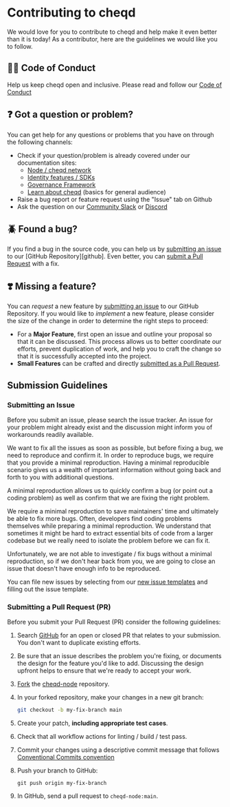 # Contributing to cheqd

We would love for you to contribute to cheqd and help make it even better than it is today!
As a contributor, here are the guidelines we would like you to follow.

## 🧑‍⚖️ Code of Conduct

Help us keep cheqd open and inclusive.
Please read and follow our [Code of Conduct](CODE_OF_CONDUCT.md)

## ❓ Got a question or problem?

You can get help for any questions or problems that you have on through the following channels:

- Check if your question/problem is already covered under our documentation sites:
  - [Node / cheqd network](https://docs.cheqd.io/node)
  - [Identity features / SDKs](https://docs.cheqd.io/identity)
  - [Governance Framework](https://gov.cheqd.io)
  - [Learn about cheqd](https://learn.cheqd.io) (basics for general audience)
- Raise a bug report or feature request using the "Issue" tab on Github
- Ask the question on our [Community Slack](http://cheqd.link/join-cheqd-slack) or [Discord](http://cheqd.link/discord-github)

## 🪲 Found a bug?

If you find a bug in the source code, you can help us by [submitting an issue](#submit-issue) to our [GitHub Repository][github].
Even better, you can [submit a Pull Request](#submit-pr) with a fix.

## ❣️ Missing a feature?

You can *request* a new feature by [submitting an issue](#submit-issue) to our GitHub Repository.
If you would like to *implement* a new feature, please consider the size of the change in order to determine the right steps to proceed:

* For a **Major Feature**, first open an issue and outline your proposal so that it can be discussed. This process allows us to better coordinate our efforts, prevent duplication of work, and help you to craft the change so that it is successfully accepted into the project.
* **Small Features** can be crafted and directly [submitted as a Pull Request](#submit-pr).

## Submission Guidelines

### Submitting an Issue

Before you submit an issue, please search the issue tracker. An issue for your problem might already exist and the discussion might inform you of workarounds readily available.

We want to fix all the issues as soon as possible, but before fixing a bug, we need to reproduce and confirm it.
In order to reproduce bugs, we require that you provide a minimal reproduction.
Having a minimal reproducible scenario gives us a wealth of important information without going back and forth to you with additional questions.

A minimal reproduction allows us to quickly confirm a bug (or point out a coding problem) as well as confirm that we are fixing the right problem.

We require a minimal reproduction to save maintainers' time and ultimately be able to fix more bugs.
Often, developers find coding problems themselves while preparing a minimal reproduction.
We understand that sometimes it might be hard to extract essential bits of code from a larger codebase but we really need to isolate the problem before we can fix it.

Unfortunately, we are not able to investigate / fix bugs without a minimal reproduction, so if we don't hear back from you, we are going to close an issue that doesn't have enough info to be reproduced.

You can file new issues by selecting from our [new issue templates](https://github.com/angular/angular/issues/new/choose) and filling out the issue template.

### Submitting a Pull Request (PR)

Before you submit your Pull Request (PR) consider the following guidelines:

1. Search [GitHub](https://github.com/angular/angular/pulls) for an open or closed PR that relates to your submission. You don't want to duplicate existing efforts.
2. Be sure that an issue describes the problem you're fixing, or documents the design for the feature you'd like to add. Discussing the design upfront helps to ensure that we're ready to accept your work.
3. [Fork](https://docs.github.com/en/github/getting-started-with-github/fork-a-repo) the [cheqd-node](https://github.com/cheqd/cheqd-node) repository.
4. In your forked repository, make your changes in a new git branch:

     ```bash
     git checkout -b my-fix-branch main
     ```

5. Create your patch, **including appropriate test cases**.
6. Check that all workflow actions for linting / build / test pass.
7. Commit your changes using a descriptive commit message that follows [Conventional Commits convention](https://www.conventionalcommits.org/en/v1.0.0/)
8. Push your branch to GitHub:

    ```shell
    git push origin my-fix-branch
    ```

9. In GitHub, send a pull request to `cheqd-node:main`.
